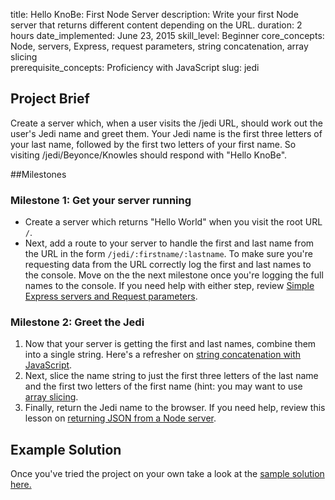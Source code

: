 title: Hello KnoBe: First Node Server
description: Write your first Node server that returns different content depending on the URL.
duration: 2 hours
date_implemented: June 23, 2015
skill_level: Beginner
core_concepts:          Node, servers, Express, request parameters, string concatenation, array slicing  
prerequisite_concepts:  Proficiency with JavaScript
slug: jedi


## Project Brief

Create a server which, when a user visits the /jedi URL, should work out the user's Jedi name and greet them. Your Jedi name is the first three letters of your last name, followed by the first two letters of your first name. So visiting /jedi/Beyonce/Knowles should respond with "Hello KnoBe".

##Milestones

### Milestone 1: Get your server running

- Create a server which returns "Hello World" when you visit the root URL `/`.
- Next, add a route to your server to handle the first and last name from the URL in the form `/jedi/:firstname/:lastname`. To make sure you're requesting data from the URL correctly log the first and last names to the console. Move on the the next milestone once you're logging the full names to the console. If you need help with either step, review [Simple Express servers and Request parameters](https://courses.thinkful.com/node-001v4/assignment/2.1.1). 

### Milestone 2: Greet the Jedi

1. Now that your server is getting the first and last names, combine them into a single string. 
Here's a refresher on [string concatenation with JavaScript](https://courses.thinkful.com/node-001v4/assignment/1.1.2).
2. Next, slice the name string to just the first three letters of the last name and the first two letters of the first name (hint: you may want to use [array slicing](https://developer.mozilla.org/en/docs/Web/JavaScript/Reference/Global_Objects/Array/slice). 
3. Finally, return the Jedi name to the browser. If you need help, review this lesson on [returning JSON from a Node server](https://courses.thinkful.com/node-001v4/assignment/2.2.2).

## Example Solution

Once you've tried the project on your own take a look at the [sample solution here.](https://gist.github.com/oampo/41eec381254a01462bdd#file-jedi-js)
